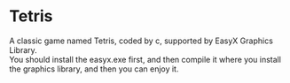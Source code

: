 # Tetris
A classic game named Tetris, coded by c, supported by EasyX Graphics Library.<br>
You should install the easyx.exe first, and then compile it where you install the graphics library, and then you can enjoy it.
